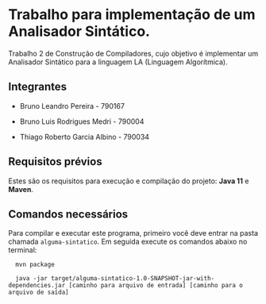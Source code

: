 # Trabalho para implementação de um Analisador Sintático.

Trabalho 2 de Construção de Compiladores, cujo objetivo é implementar um Analisador Sintático para a linguagem LA (Linguagem Algorítmica).

<div>

 ## Integrantes
  
- Bruno Leandro Pereira - 790167

- Bruno Luis Rodrigues Medri - 790004

- Thiago Roberto Garcia Albino - 790034

</div>

## Requisitos prévios
Estes são os requisitos para execução e compilação do projeto: **Java 11** e **Maven**.

## Comandos necessários

Para compilar e executar este programa, primeiro você deve entrar na pasta chamada `alguma-sintatico`. Em seguida execute os comandos abaixo no terminal:

```
  mvn package
```
```
  java -jar target/alguma-sintatico-1.0-SNAPSHOT-jar-with-dependencies.jar [caminho para arquivo de entrada] [caminho para o arquivo de saída]
```
